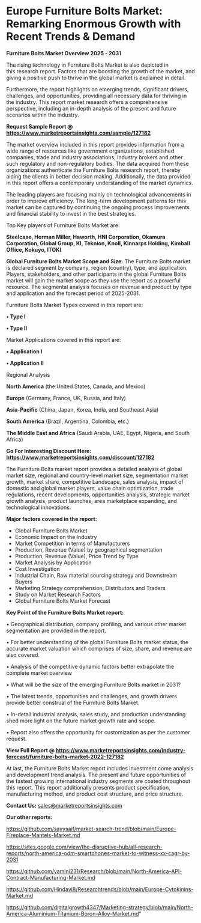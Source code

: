 # Europe Furniture Bolts Market: Remarking Enormous Growth with Recent Trends & Demand

<Strong> Furniture Bolts Market Overview 2025 - 2031</strong>

The rising technology in Furniture Bolts Market is also depicted in this research report. Factors that are boosting the growth of the market, and giving a positive push to thrive in the global market is explained in detail.

Furthermore, the report highlights on emerging trends, significant drivers, challenges, and opportunities, providing all necessary data for thriving in the industry. This report market research offers a comprehensive perspective, including an in-depth analysis of the present and future scenarios within the industry.

<strong>Request Sample Report @ <a href=https://www.marketreportsinsights.com/sample/127182>https://www.marketreportsinsights.com/sample/127182</a></strong>

The market overview included in this report provides information from a wide range of resources like government organizations, established companies, trade and industry associations, industry brokers and other such regulatory and non-regulatory bodies. The data acquired from these organizations authenticate the Furniture Bolts research report, thereby aiding the clients in better decision making. Additionally, the data provided in this report offers a contemporary understanding of the market dynamics.

The leading players are focusing mainly on technological advancements in order to improve efficiency. The long-term development patterns for this market can be captured by continuing the ongoing process improvements and financial stability to invest in the best strategies.

Top Key players of Furniture Bolts Market are:

<strong>Steelcase, Herman Miller, Haworth, HNI Corporation, Okamura Corporation, Global Group, KI, Teknion, Knoll, Kinnarps Holding, Kimball Office, Kokuyo, ITOKI</strong>

<strong><b>Global Furniture Bolts Market Scope and Size:</b></strong>
The Furniture Bolts market is declared segment by company, region (country), type, and application. Players, stakeholders, and other participants in the global Furniture Bolts market will gain the market scope as they use the report as a powerful resource. The segmental analysis focuses on revenue and product by type and application and the forecast period of 2025-2031.

Furniture Bolts Market Types covered in this report are:

<strong>• Type I

• Type II</strong>

Market Applications covered in this report are:

<strong>• Application I

• Application II</strong> 

Regional Analysis

<strong>North America</strong> (the United States, Canada, and Mexico)

<strong>Europe</strong> (Germany, France, UK, Russia, and Italy)

<strong>Asia-Pacific</strong> (China, Japan, Korea, India, and Southeast Asia)

<strong>South America</strong> (Brazil, Argentina, Colombia, etc.)

<strong>The Middle East and Africa</strong> (Saudi Arabia, UAE, Egypt, Nigeria, and South Africa)

<strong>Go For Interesting Discount Here: <a href=https://www.marketreportsinsights.com/discount/127182>https://www.marketreportsinsights.com/discount/127182</a></strong>

The Furniture Bolts market report provides a detailed analysis of global market size, regional and country-level market size, segmentation market growth, market share, competitive Landscape, sales analysis, impact of domestic and global market players, value chain optimization, trade regulations, recent developments, opportunities analysis, strategic market growth analysis, product launches, area marketplace expanding, and technological innovations.

<strong><b>Major factors covered in the report:</b></strong>
<ul>
  <li>Global Furniture Bolts Market </li>
  <li>Economic Impact on the Industry</li>
  <li>Market Competition in terms of Manufacturers</li>
  <li>Production, Revenue (Value) by geographical segmentation</li>
  <li>Production, Revenue (Value), Price Trend by Type</li>
  <li>Market Analysis by Application</li>
  <li>Cost Investigation</li>
  <li>Industrial Chain, Raw material sourcing strategy and Downstream Buyers</li>
  <li>Marketing Strategy comprehension, Distributors and Traders</li>
  <li>Study on Market Research Factors</li>
  <li>Global Furniture Bolts Market Forecast</li>
</ul>

<strong><b>Key Point of the Furniture Bolts Market report:</b></strong>

• Geographical distribution, company profiling, and various other market segmentation are provided in the report.

• For better understanding of the global Furniture Bolts market status, the accurate market valuation which comprises of size, share, and revenue are also covered.

• Analysis of the competitive dynamic factors better extrapolate the complete market overview

• What will be the size of the emerging Furniture Bolts market in 2031?

• The latest trends, opportunities and challenges, and growth drivers provide better construal of the Furniture Bolts Market.

• In-detail industrial analysis, sales study, and production understanding shed more light on the future market growth rate and scope.

• Report also offers the opportunity for customization as per the customer request.

<strong><b>View Full Report @ <a href=https://www.marketreportsinsights.com/industry-forecast/furniture-bolts-market-2022-127182>https://www.marketreportsinsights.com/industry-forecast/furniture-bolts-market-2022-127182</a></b></strong>


At last, the Furniture Bolts Market report includes investment come analysis and development trend analysis. The present and future opportunities of the fastest growing international industry segments are coated throughout this report. This report additionally presents product specification, manufacturing method, and product cost structure, and price structure.

<strong>Contact Us:</strong>
sales@marketreportsinsights.com

<strong>Our other reports:</strong>

<a href=https://github.com/sayysaif/market-search-trend/blob/main/Europe-Fireplace-Mantels-Market.md>https://github.com/sayysaif/market-search-trend/blob/main/Europe-Fireplace-Mantels-Market.md</a>

<a href=https://sites.google.com/view/the-disruptive-hub/all-research-reports/north-america-odm-smartphones-market-to-witness-xx-cagr-by-2031>https://sites.google.com/view/the-disruptive-hub/all-research-reports/north-america-odm-smartphones-market-to-witness-xx-cagr-by-2031</a>

<a href=https://github.com/yamini231/Research/blob/main/North-America-API-Contract-Manufacturing-Market.md>https://github.com/yamini231/Research/blob/main/North-America-API-Contract-Manufacturing-Market.md</a>

<a href=https://github.com/Hindavi8/Researchtrends/blob/main/Europe-Cytokinins-Market.md>https://github.com/Hindavi8/Researchtrends/blob/main/Europe-Cytokinins-Market.md</a>

<a href=https://github.com/digitalgrowth4347/Marketing-strategy/blob/main/North-America-Aluminium-Titanium-Boron-Alloy-Market.md>https://github.com/digitalgrowth4347/Marketing-strategy/blob/main/North-America-Aluminium-Titanium-Boron-Alloy-Market.md</a>"
